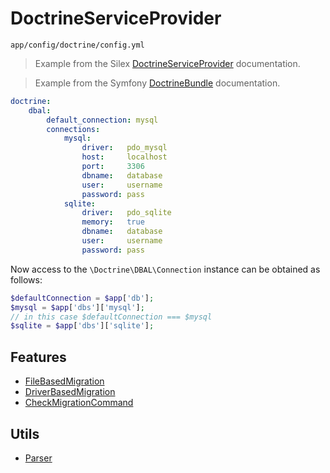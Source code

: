 # DoctrineServiceProvider

`app/config/doctrine/config.yml`

> Example from the Silex [DoctrineServiceProvider](http://silex.sensiolabs.org/doc/providers/doctrine.html) documentation.

> Example from the Symfony [DoctrineBundle](http://symfony.com/doc/current/reference/configuration/doctrine.html) documentation.

```yaml
doctrine:
    dbal:
        default_connection: mysql
        connections:
            mysql:
                driver:   pdo_mysql
                host:     localhost
                port:     3306
                dbname:   database
                user:     username
                password: pass
            sqlite:
                driver:   pdo_sqlite
                memory:   true
                dbname:   database
                user:     username
                password: pass
```

Now access to the `\Doctrine\DBAL\Connection` instance can be obtained as follows:

```php
$defaultConnection = $app['db'];
$mysql = $app['dbs']['mysql'];
// in this case $defaultConnection === $mysql
$sqlite = $app['dbs']['sqlite'];
```

## Features

* [FileBasedMigration](/src/Doctrine/FileBasedMigration.php)
* [DriverBasedMigration](/src/Doctrine/DriverBasedMigration.php)
* [CheckMigrationCommand](/src/Doctrine/Command/CheckMigrationCommand.php)

## Utils

* [Parser](/src/Doctrine/Util/Parser.php)
